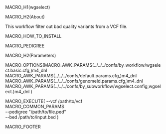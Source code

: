 MACRO_H1(wgselect)

MACRO_H2(About)

This workflow filter out bad quality variants from a VCF file.

MACRO_HOW_TO_INSTALL

MACRO_PEDIGREE

MACRO_H2(Parameters)

MACRO_OPTIONS(MACRO_AWK_PARAMS(../../../confs/by_workflow/wgselect.basic.cfg,)m4_dnl
MACRO_AWK_PARAMS(../../../confs/default.params.cfg,)m4_dnl
MACRO_AWK_PARAMS(../../../confs/genomeId.params.cfg,)m4_dnl
MACRO_AWK_PARAMS(../../../confs/by_subworkflow/wgselect.config,wgselect.)m4_dnl
)

MACRO_EXECUTE(	--vcf /path/to/vcf \
	MACRO_COMMON_PARAMS \
	--pedigree "/path/to/file.ped" \
	--bed /path/to/input.bed 
)

MACRO_FOOTER
